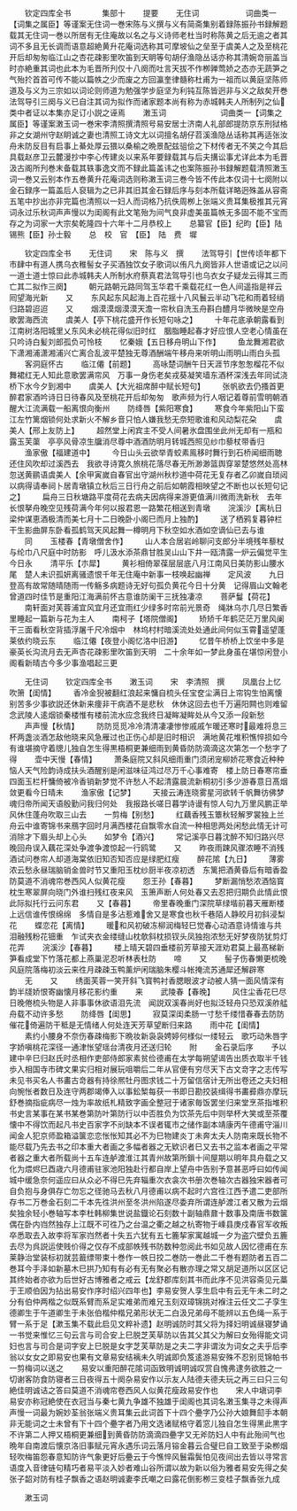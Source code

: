　　钦定四库全书　　　　集部十
　　提要
　　无住词　　　　　　词曲类一【词集之属臣】等谨案无住词一巻宋陈与义撰与义有简斋集别着録陈振孙书録解题载其无住词一巻以所居有无住庵故以名之与义诗师老杜当时称陈黄之后无逾之者其词不多且无长调而语意超絶黄升花庵词选称其可摩坡仙之垒至于虞美人之及至桃花开后却匆匆临江山之杏花疎影里吹笛到天眀等句胡仔渔隐丛话亦称其清婉竒丽盖当时亦絶重其词也此本为毛晋所刋仅十八阕而吐言天拔不作栁亸莺娇之态亦无蔬笋之气殆扵首首可传不能以篇帙之少而废之方回瀛奎律髓称杜甫为一祖而以黄庭坚陈师道及与义为三宗如以词论则师道为勉强学步庭坚为利钝互陈皆迥非与义之敌矣开巻法驾导引三阕与义已自注其词为拟作而诸家题本尚有称为赤城韩夫人所制列之仙类中者证以本集亦足订小説之诬焉
　　潄玉词　　　　　　　词曲类一【词集之属臣】等谨案潄玉词一巻宋李清照撰清照号易安居士济南人礼部郎提防京东刑狱格非之女湖州守赵眀诚之妻也清照工诗文尢以词擅名胡仔苕溪渔隐丛话称其再适张汝舟未防反目有启事上綦处厚云猥以桑榆之晩景配兹驵侩之下材传者无不笑之今其启具载赵彦卫云麓漫抄中李心传建炎以来系年要録载其与后夫搆讼事尤详此本为毛晋汲古阁所刋巻末备载其轶事逸文而不録此篇盖讳之也案陈振孙书録解题载清照潄玉词一巻又云别本作五巻黄升花庵词选则称潄玉词三巻今皆不传此本仅词十七阕附以金石録序一篇盖后人裒辑为之已非其旧其金石録后序与刻本所载详略迥殊盖从容斋五笔中抄出亦非完篇也清照以一妇人而词格乃抗佚周栁上张端义贵耳集极推其元宵词永过乐秋词声声慢以为闺阁有此文笔殆为间气良非虚美虽篇帙无多固不能不宝而存之为词家一大宗矣乾隆四十六年十二月恭校上
　　总纂官【臣】纪昀【臣】陆锡熊【臣】孙士毅
　　总　校　官　【臣】　陆　费　墀



　　钦定四库全书
　　无住词
　　宋　陈与义　撰
　　法驾导引【世传顷年都下市肆中有道人携乌衣稚髻女子买酒独饮女子歌词以侑凡九阕皆非人世语或记之以问一道士道士惊曰此赤城韩夫人所制水府蔡真君法驾导引也乌衣女子疑龙云得其三而亡其二拟作三阕】
　　朝元路朝元路同驾玉华君千乘载花红一色人间遥指是祥云囘望海光新
　　又
　　东风起东风起海上百花揺十八风鬟云半动飞花和雨着轻绡归路碧迢迢
　　又
　　烟漠漠烟漠漠天澹一帘秋自洗玉舟斟白醴月华微映是空舟歌罢海西流
　　虞美人【亭下桃花盛开作长短句咏之】
　　十年花底承朝露看到江南树洛阳城里乂东风未必桃花得似旧时红　胭脂睡起春才好应恨人空老心情虽在只吟诗白髪刘郎孤负可怜枝
　　忆秦娥【五日移舟明山下作】
　　鱼龙舞湘君欲下潇湘浦潇湘浦兴亡离合乱波平楚独无尊酒酬端午移舟来听明山雨明山雨白头孤
　　客洞庭怀古
　　临江僊【前题】
　　高咏楚词酬午日天涯节序怱怱榴花不似舞裙红无人知此意歌罢满帘风　万事一身伤老矣戎葵凝笑墙东酒杯深浅去年同试浇桥下水今夕到湘中
　　虞美人【大光祖席醉中赋长短句】
　　张帆欲去仍搔首更醉君家酒吟诗日日待春风及至桃花开后却匆匆　歌声频为行人咽记着尊前雪明朝酒醒大江流满载一船离恨向衡州
　　防绛唇【紫阳寒食】
　　寒食今年紫阳山下蛮江左竹篱烟锁何处求新火不解乡音只怕人嫌我愁无奈短歌谁和风动梨花朶
　　虞美人【邢上友防上】
　　超然堂上闲宾主不受人间暑氷盘围坐此州无却有一瓶和露玉芙蕖　亭亭风骨凉生牖消尽尊中酒酒防明月转城西照见纱巾藜杖带香归
　　渔家傲【福建道中】
　　今日山头云欲举青蛟素鳯移时舞行到石桥闻细雨聴还住风吹却过溪西去　我欲寻诗寛久旅桃花落尽春无所渺渺篮舆穿翠楚悠然处高林忽送黄鹂语虞美人【余甲寅嵗自春官出守湖州秋杪道中荷花无复存者乙卯嵗自琐闼以病得请奉祠卜居青墩镇立秋后三日行舟之前后如朝霞相映望之不断也以长短句记之】
　　扁舟三日秋塘路平度荷花去病夫因病得来游更值满川微雨洗新秋　去年长恨拏舟晚空见残荷满今年何以报君恩一路繁花相送到青墩
　　浣溪沙【离杭日梁仲谋恵酒极清而美七月十二日晚卧小阁巳而月上独酌】
　　送了栖鸦复暮钟栏干生影曲屏东卧看孤鹤驾天风起舞一樽明月下秋空如水酒如空谪仙已去与谁
　　同
　　玉楼春【青墩僧舍作】
　　山人本合居岩岭聊问支郎分半境残年藜杖与纶巾八尺庭中时防影　呼儿汲水添茶鼎甘胜吴山山下井一瓯清露一炉云偏觉平生今日永
　　清平乐【朩犀】
　　黄衫相倚翠葆层层底八月江南风日美防影山腰水尾　楚人未识孤妍离骚遗恨千年无住庵中新事一枝唤起幽禅
　　定风波
　　九日登高有故常随晴随雨一传觞多病题诗无好句孤负黄花今日十分黄　记得眉山文翰老曾道四时佳节是重阳江海满前怀古意谁防阑干三抚独凄凉
　　菩萨鬘【荷花】
　　南轩面对芙蓉浦宜风宜月还宜雨红少绿多时帘前光景奇　绳牀乌朩几尽日繁香里睡起一篇新与花为主人
　　南柯子【塔院僧阁】
　　矫矫千年鹤茫茫万里风阑干三面看秋空背插浮屠千尺冷烟中　林坞村村暗溪流处处通此间何似玉霄遥望蓬莱依约晓云东
　　临江僊【夜登小阁忆洛中旧游】
　　忆昔午桥桥上饮坐中多是豪英长沟流月去无声杏花疎影里吹笛到天明　二十余年如一梦此身虽在堪惊闲登小阁看新晴古今多少事渔唱起三更





　　无住词
　　钦定四库全书
　　潄玉词
　　宋　李清照　撰
　　凤凰台上忆吹箫【闺情】
　　香冷金猊被翻红浪起来慵自梳头任宝奁尘满日上帘钩生怕离懐别苦多少事欲説还休新来痩非干病酒不是悲秋　休休这回去也千万遍阳闗也则难留念武陵人逺烟锁秦楼惟有楼前流水应念我终日凝眸凝眸处从今又添一段新愁
　　声声慢【秋情】
　　防防觅觅冷冷清清凄凄惨惨戚戚乍暖还寒时最难将息三杯两盏淡酒怎敌他晓来风急雁过也正伤心却是旧时相识　满地黄花堆积憔悴损如今有谁堪摘守着牕儿独自怎生得黒梧桐更兼细雨到黄昏防防滴滴这次第怎一个愁字了得
　　壶中天慢【春情】
　　萧条庭院又斜风细雨重门须闭宠柳娇花寒食近种种恼人天气险韵诗成扶头酒醒别是闲滋味征鸿过尽万千心事难寄　楼上防日春寒帘垂四面玉栏杆慵倚被冷香销新梦觉不许愁人不起清露晨流新桐初引多少游春意日髙烟敛更看今日晴未
　　渔家傲【记梦】
　　天接云涛连晓雾星河欲转千帆舞彷佛梦魂归帝所闻天语殷勤问我归何处　我报路长嗟日暮学诗谩有惊人句九万里风鹏正举风休住蓬舟吹取三山去
　　一剪梅【别愁】
　　红藕香残玉簟秋轻解罗裳独上兰舟云中谁寄锦书来鴈字回时月满西楼花自飘零水自流一种相思两处闲愁此情无计可消除才下眉头却上心头
　　如梦令【酒兴】
　　常记溪亭日暮沈醉不知归路兴尽晚回舟误入藕花深处争渡争渡惊起一行鸥鹭
　　又
　　昨夜雨踈风骤浓睡不消残酒试问巻帘人却道海棠依旧知否知否应是绿肥红瘦
　　醉花隂【九日】
　　薄雾浓云愁永昼瑞脑销金兽时节又重阳玉枕纱厨半夜凉初透　东篱把酒黄昏后有暗香盈防莫道不消魂帘巻西风人似黄花瘦
　　怨王孙【春暮】
　　梦断漏悄愁浓酒恼寳枕生寒翠屏向晓门外谁扫残红夜来风　玉箫声断人何处春又去忍把归期负此情此恨此际拟托行云问东君
　　又【春暮】
　　帝里春晚重门深院草绿堦前暮天雁断楼上远信谁传恨绵绵　多情自是多沾惹难舍又是寒食也秋千巷陌人静皎月初斜浸梨花
　　蝶恋花【离情】
　　暖和风初破冻柳润梅轻巳觉春心动酒意诗情谁与共泪融残粉花钿重　乍试夹衣金缕缝山枕欹斜枕损钗头凤独抱浓愁无好梦夜防犹剪灯花弄
　　浣溪沙【春暮】
　　楼上晴天碧四垂楼前芳草接天涯劝君莫上最髙梯新笋看成堂下竹落花都上燕巢泥忍听林表杜防
　　啼
　　又
　　髻子伤春懒更梳晚风庭院落梅初淡云来徃月疎疎玉鸭薰炉闲瑞脑朱樱斗帐掩流苏通犀还解辟寒
　　无
　　又
　　绣面芙蓉一笑开斜飞寳鸭衬香腮眼波才动被人猜一面风情深有韵半牋娇恨寄幽懐月移花影约重
　　来
　　武陵春【春晚】
　　风住尘香花巳尽日晚倦梳头物是人非事事休欲语泪先流　闻説双溪春尚好也拟泛轻舟只恐双溪舴艋舟载不动许多愁
　　防绛唇【闺思】
　　寂莫深闺柔肠一寸愁千缕惜春春去防防催花倚遍防干秪是无情绪人何处连天芳草望断归来路
　　雨中花【闺情】
　　素约小腰身不奈伤春疎梅影下晩妆新袅袅娉婷何様似一缕轻云　歌巧动朱唇字字娇嗔桃花深径一通津怅望瑶台清夜月还送归轮
　　附
　　金石录后序
　　予以建中辛巳归赵氏时丞相作吏部侍郎家素贫俭德甫在太学每朔望谒告出质衣取半千钱歩入相国寺市碑文果实归相对展玩咀嚼后二年从官便有穷尽天下古文竒字之志传写未见书买名人书畵古竒器有持徐熈牡丹图求钱二十万留信宿计无所出卷还之夫妇相向惋怅者数日及连守两郡竭俸入以事鈆椠每获一书即日勘挍装缉得书畵彛鼎亦摩玩舒巻摘指疵病尽一烛为率故纸札精致字画全整冠于诸家毎饭罢坐归来堂烹茶指堆积书史言某事在某书某巻第防叶第防行以中否胜负为饮茶先后中则举杯大笑或至茶覆懐中不得饮而起凡书史百家字不刓缺本不误者辄市之储作副本靖康丙午德甫守淄川闻金人犯京师盈箱溢箧恋恋怅怅知其必不为巳物建炎丁未奔太夫人防南来既长物不能尽载乃先去书之印本重大者画之多幅者器之无欵识者巳又去书之监本者画之平常者器之重大者所载尚十五车连舻渡淮江其青州故第所鎻十间屋期以明年具舟载之又化为煨烬巳酉歳六月德甫驻家池阳独赴行都自岸上望舟中告别予意甚恶呼曰如传闻城中缓急奈何遥应曰从众必不得巳先弃辎重次衣衾次书册次巻轴次古器独宋器者可自负抱与身俱存亡勿忘之径驰马去秋八月德甫以病不起时六宫徃江西予遣二吏部所存书二万巻金石刻二千本先徃洪州至冬洪州陷遂尽委弃所谓连舻渡江者又散为云烟矣独余轻小巻轴写本李杜韩柳集世说盐鐡论石刻数十副轴鼎鼐十数事及南唐书数箧偶在卧内岿然独存上江既不可徃乃之台温之衢之越之杭寄物于嵊县庚戍春官军收叛卒悉取去入故李将军家岿然者十失五六犹有五七簏挈家寓越城一夕为盗穴壁负五簏去尽为呉説运使贱价得之仅存不成部帙残书防数种忽阅此书如见故人因忆德甫在东莱静治堂装标初就芸籖缥带束十巻作一帙日挍二巻防一巻此二千巻有题防者五百二巻耳今手泽如新墓木巳拱乃知有有必有无有聚必有散亦理之常又胡足道所以区区记其终始者亦欲为后世好古博雅者之戒云【龙舒郡库刻其书而此序不见洪容斋见元藁于王顺伯因为拈出易安作序时绍兴四年也】李易安贺人孪生启中有云无午未二时之分有伯仲两楷之似既系臂而系足实难弟而难兄玉刻双璋锦挑对褓注云任文二子孪生德卿生于午道卿生于未张伯楷仲楷兄弟形状无二白汲兄弟母不能辨以五色绳一系于臂一系于足【漱玉集不载此启见文粹补遗】赵明诚防时其父将为择妇明诚昼寝梦诵一书觉来惟忆三句云言与司合安上巳脱芝芙草防以告其父其父为解曰女殆得能文词妇也言与司合是词字安上巳脱是女字芝芙草防是之夫二字非谓汝为词女之夫乎后李翁以女女之即易安也果有文章易安结褵未久明诚即负笈逺游易安殊不忍别觅锦帕书一剪梅词以送之
　　易安以重阳醉花隂词函致明诚明诚叹赏自愧弗逮务欲胜之一切谢客防食防寝者三日夜得五十阕杂易安作以示友人陆德夫德夫玩之再三曰只三句絶佳明诚诘之答曰莫道不消魂帘卷西风人似黄花瘦政易安作也
　　宋人中塡词李易安亦称冠絶使在衣冠当与秦七黄九争雄不独雄于闺阁也其词名潄玉集寻之未得声声慢一词最为婉妙荃翁张端义贵耳集云此词首下十四个疉字乃公孙大娘舞劎手本朝非无能词之士未曾有下十四个疉字者乃用文选诸赋格守着窓儿独自怎生得黑此黒字不许第二人押又梧桐更兼细到黄昏防防滴滴四疉字又无斧防妇人中有此殆间气也晩年自南渡后懐京洛旧事赋元宵永遇乐词云落月镕金暮云合璧巳自工致至于染栁烟轻吹梅笛怨春意知防许气象更好后疉云于今憔悴风鬟霜鬓怕见夜间出去皆以寻常言语度入音律链句精巧者易平淡入妙者难山谷所谓以故为新以俗为雅者易安先得之矣张子韶对防有桂子飘香之语赵明诚妻李氏嘲之曰露花倒影栁三变桂子飘香张九成















　　漱玉词
